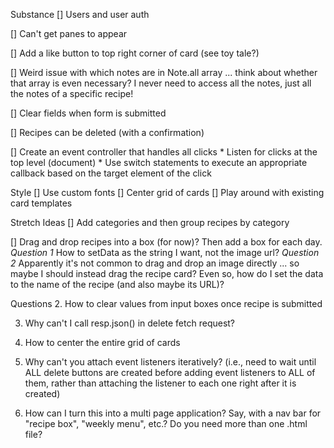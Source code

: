 Substance
[] Users and user auth

[] Can't get panes to appear

[] Add a like button to top right corner of card (see toy tale?)

[] Weird issue with which notes are in Note.all array ... think about whether that array is even necessary? I never need to access all the notes, just all the notes of a specific recipe!

[] Clear fields when form is submitted

[] Recipes can be deleted (with a confirmation)

[] Create an event controller that handles all clicks
    * Listen for clicks at the top level (document)
    * Use switch statements to execute an appropriate callback based on the target element of the click



Style
[] Use custom fonts
[] Center grid of cards
[] Play around with existing card templates

Stretch Ideas
[] Add categories and then group recipes by category

[] Drag and drop recipes into a box (for now)? Then add a box for each day.
    *Question 1* How to setData as the string I want, not the image url?
    *Question 2* Apparently it's not common to drag and drop an image directly ... so maybe I should instead drag the recipe card? Even so, how do I set the data to the name of the recipe (and also maybe its URL)?

Questions
2. How to clear values from input boxes once recipe is submitted

3. Why can't I call resp.json() in delete fetch request?

3. How to center the entire grid of cards

4. Why can't you attach event listeners iteratively? (i.e., need to wait until ALL delete buttons are created before adding event listeners to ALL of them, rather than attaching the listener to each one right after it is created)

5. How can I turn this into a multi page application? Say, with a nav bar for "recipe box", "weekly menu", etc.? Do you need more than one .html file?

